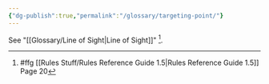 ```yaml
---
{"dg-publish":true,"permalink":"/glossary/targeting-point/"}
---
```


See "[[Glossary/Line of Sight\|Line of Sight]]" [^1].

[^1]: #ffg [[Rules Stuff/Rules Reference Guide 1.5\|Rules Reference Guide 1.5]] Page 20